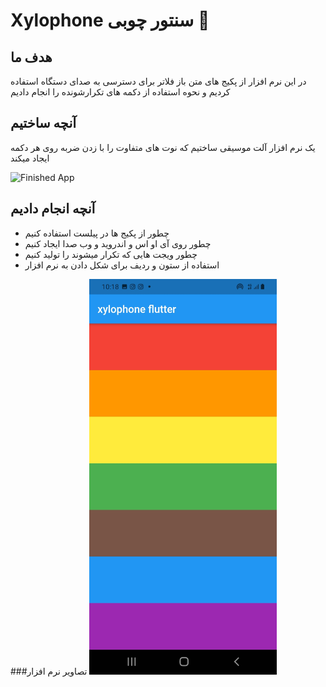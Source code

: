 
# Xylophone سنتور چوبی 🎹

## هدف ما

در این نرم افزار از پکیج های متن باز فلاتر برای دسترسی به صدای دستگاه استفاده کردیم و نحوه استفاده از دکمه های تکرارشونده را انجام دادیم


## آنچه ساختیم

یک نرم افزار آلت موسیقی ساختیم که نوت های متفاوت را با زدن ضربه روی هر دکمه ایجاد میکند

![Finished App](https://github.com/londonappbrewery/Images/blob/master/xylophone-flutter.png)

## آنچه انجام دادیم

- چطور از پکیج ها در پیلست استفاده کنیم
- چطور روی آی او اس و اندروید و وب صدا ایجاد کنیم
- چطور ویجت هایی که تکرار میشوند را تولید کنیم
- استفاده از ستون و ردیف برای شکل دادن به نرم افزار

###تصاویر نرم افزار
<img alt="app picture" src="https://github.com/m8811163008/Xylophone/blob/master/images/0.jpg?raw=true" width="300px">